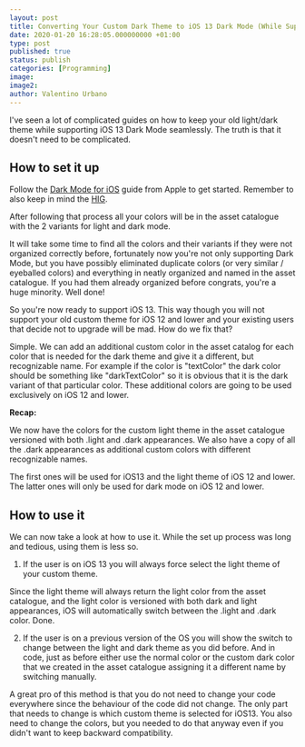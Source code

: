 ```yaml
---
layout: post
title: Converting Your Custom Dark Theme to iOS 13 Dark Mode (While Supporting iOS 12)
date: 2020-01-20 16:28:05.000000000 +01:00
type: post
published: true
status: publish
categories: [Programming]
image:
image2:
author: Valentino Urbano
---
```


I've seen a lot of complicated guides on how to keep your old light/dark theme while supporting iOS 13 Dark Mode seamlessly. The truth is that it doesn't need to be complicated.

## How to set it up

Follow the [Dark Mode for iOS][1] guide from Apple to get started. Remember to also keep in mind the [HIG][2].

After following that process all your colors will be in the asset catalogue with the 2 variants for light and dark mode.

It will take some time to find all the colors and their variants if they were not organized correctly before, fortunately now you're not only supporting Dark Mode, but you have possibly eliminated duplicate colors (or very similar / eyeballed colors) and everything in neatly organized and named in the asset catalogue. If you had them already organized before congrats, you're a huge minority. Well done!

So you're now ready to support iOS 13. This way though you will not support your old custom theme for iOS 12 and lower and your existing users that decide not to upgrade will be mad. How do we fix that?

Simple. We can add an additional custom color in the asset catalog for each color that is needed for the dark theme and give it a different, but recognizable name. For example if the color is "textColor" the dark color should be something like "darkTextColor" so it is obvious that it is the dark variant of that particular color. These additional colors are going to be used exclusively on iOS 12 and lower.

**Recap:**

We now have the colors for the custom light theme in the asset catalogue versioned with both .light and .dark appearances. We also have a copy of all the .dark appearances as additional custom colors with different recognizable names.

The first ones will be used for iOS13 and the light theme of iOS 12 and lower. The latter ones will only be used for dark mode on iOS 12 and lower.

## How to use it

We can now take a look at how to use it. While the set up process was long and tedious, using them is less so.

1. If the user is on iOS 13 you will always force select the light theme of your custom theme.

Since the light theme will always return the light color from the asset catalogue, and the light color is versioned with both dark and light appearances, iOS will automatically switch between the .light and .dark color. Done.

2. If the user is on a previous version of the OS you will show the switch to change between the light and dark theme as you did before. And in code, just as before either use the normal color or the custom dark color that we created in the asset catalogue assigning it a different name by switching manually.

A great pro of this method is that you do not need to change your code everywhere since the behaviour of the code did not change. The only part that needs to change is which custom theme is selected for iOS13. You also need to change the colors, but you needed to do that anyway even if you didn't want to keep backward compatibility.

[1]: https://developer.apple.com/documentation/xcode/supporting_dark_mode_in_your_interface
[2]: https://developer.apple.com/design/human-interface-guidelines/ios/visual-design/dark-mode/
